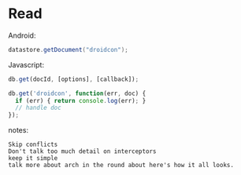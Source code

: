 #  Read


Android:
```java
datastore.getDocument("droidcon");
```

Javascript:
```javascript
db.get(docId, [options], [callback]);

db.get('droidcon', function(err, doc) {
  if (err) { return console.log(err); }
  // handle doc
});
```
notes:

    Skip conflicts
    Don't talk too much detail on interceptors
    keep it simple
    talk more about arch in the round about here's how it all looks.
